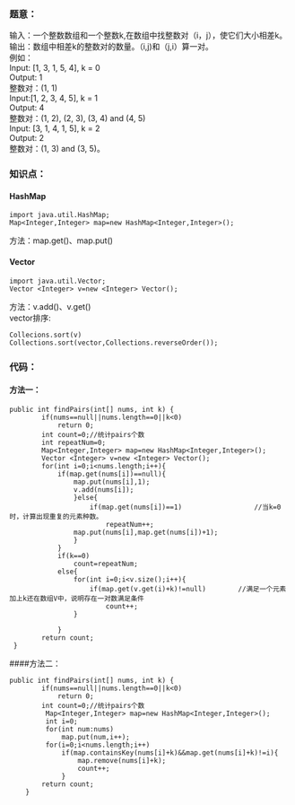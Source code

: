 ### 题意：
输入：一个整数数组和一个整数k,在数组中找整数对（i，j），使它们大小相差k。  
输出：数组中相差k的整数对的数量。（i,j)和（j,i）算一对。  
例如：  
Input: [1, 3, 1, 5, 4], k = 0  
Output: 1     
整数对：(1, 1)  
Input:[1, 2, 3, 4, 5], k = 1  
Output: 4  
整数对：(1, 2), (2, 3), (3, 4) and (4, 5)  
Input: [3, 1, 4, 1, 5], k = 2  
Output: 2  
整数对：(1, 3) and (3, 5)。  
### 知识点：
#### HashMap
<pre><code>import java.util.HashMap;
Map&#60;Integer,Integer&#62; map=new HashMap&#60;Integer,Integer&#62;();</code></pre>
方法：map.get()、map.put()
#### Vector
<pre><code>import java.util.Vector;
Vector &#60;Integer&#62; v=new &#60;Integer&#62; Vector();</code></pre>
方法：v.add()、v.get()  
vector排序:  
<pre><code>Collecions.sort(v)
Collections.sort(vector,Collections.reverseOrder());</code></pre>
### 代码：
#### 方法一：
<pre><code>public int findPairs(int[] nums, int k) {
        if(nums==null||nums.length==0||k&#60;0)
            return 0;
        int count=0;//统计pairs个数
        int repeatNum=0;
        Map&#60;Integer,Integer&#62; map=new HashMap&#60;Integer,Integer&#62;();
        Vector &#60;Integer&#62; v=new &#60;Integer&#62; Vector();
        for(int i=0;i&#60;nums.length;i++){
            if(map.get(nums[i])==null){
                map.put(nums[i],1);
                v.add(nums[i]);
                }else{
                    if(map.get(nums[i])==1)                  //当k=0时，计算出现重复的元素种数。
                        repeatNum++;
                map.put(nums[i],map.get(nums[i])+1);
                }
            }
            if(k==0)
                count=repeatNum;
            else{
                for(int i=0;i&#60;v.size();i++){
                    if(map.get(v.get(i)+k)!=null)        //满足一个元素加上k还在数组V中，说明存在一对数满足条件
                        count++;
                }
               
            }
        return count;
 }</code></pre>  
  ####方法二：
 <pre><code>public int findPairs(int[] nums, int k) {
        if(nums==null||nums.length==0||k&#60;0)
            return 0;
        int count=0;//统计pairs个数
         Map&#60;Integer,Integer&#62; map=new HashMap&#60;Integer,Integer&#62;();
         int i=0;
         for(int num:nums)
             map.put(num,i++);
         for(i=0;i&#60;nums.length;i++)
             if(map.containsKey(nums[i]+k)&#38;&#38;map.get(nums[i]+k)!=i){
                 map.remove(nums[i]+k);
                 count++;
             }
        return count;
    }</code></pre>
